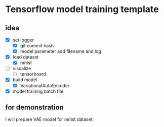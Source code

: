 # Tensorflow model training template

## idea

- [x] set logger
  - [x] git commit hash
  - [x] model parameter add filename and log
- [x] load dataset
  - [x] mnist
- [ ] visualize
  - [ ] tensorboard
- [x] build model
  - [x] VariationalAutoEncoder
- [x] model training batch file

## for demonstration

I will prepare VAE model for mnist dataset.
